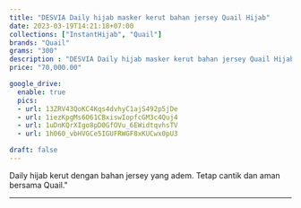 ```yaml
---
title: "DESVIA Daily hijab masker kerut bahan jersey Quail Hijab"
date: 2023-03-19T14:21:18+07:00
collections: ["InstantHijab", "Quail"]
brands: "Quail"
grams: "300"
description : "DESVIA Daily hijab masker kerut bahan jersey Quail Hijab"
price: "70,000.00"

google_drive:
  enable: true
  pics:
  - url: 13ZRV43QoKC4Kqs4dvhyC1ajS492p5jDe
  - url: 1iezKpgMs6O61CBxiswIopfcGM3c4Quj4
  - url: 1uDnKQrXIgo8pD0GfOVu_6EWidtqvhsTV
  - url: 1h060_vbHVGCe5IGUFRWGF8xKUCwx0pU3

draft: false
---
```


Daily hijab kerut dengan bahan jersey yang adem. Tetap cantik dan aman bersama Quail."

-----------    
 
